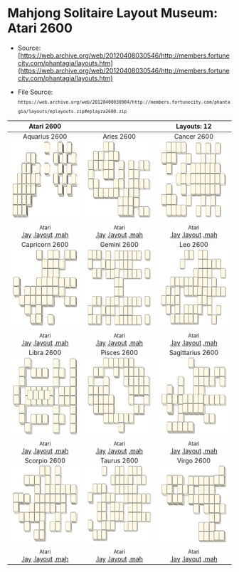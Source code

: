 # Mahjong Solitaire Layout Museum: Atari 2600
* Source: [https://web.archive.org/web/20120408030546/http://members.fortunecity.com/phantagia/layouts.htm](https://web.archive.org/web/20120408030546/http://members.fortunecity.com/phantagia/layouts.htm)

* File Source:  
<sub>```https://web.archive.org/web/20120408030904/http://members.fortunecity.com/phantagia/layouts/eplayouts.zip#eplayza2600.zip```</sub>


|Atari 2600||Layouts: 12|
|:--:|:--:|:--:|
|Aquarius 2600<br><img src="./aquarius_2600_2.svg" height="180" width="175"><br> <sub>Atari</sub> <br>[.lay](./aquarius_2600_2.lay)  [.layout](./aquarius_2600_2.layout)  [.mah](./aquarius_2600_2.mah) |Aries 2600<br><img src="./aries_2600_2.svg" height="180" width="175"><br> <sub>Atari</sub> <br>[.lay](./aries_2600_2.lay)  [.layout](./aries_2600_2.layout)  [.mah](./aries_2600_2.mah) |Cancer 2600<br><img src="./cancer_2600_2.svg" height="180" width="175"><br> <sub>Atari</sub> <br>[.lay](./cancer_2600_2.lay)  [.layout](./cancer_2600_2.layout)  [.mah](./cancer_2600_2.mah) |
|Capricorn 2600<br><img src="./capricorn_2600_2.svg" height="180" width="175"><br> <sub>Atari</sub> <br>[.lay](./capricorn_2600_2.lay)  [.layout](./capricorn_2600_2.layout)  [.mah](./capricorn_2600_2.mah) |Gemini 2600<br><img src="./gemini_2600_2.svg" height="180" width="175"><br> <sub>Atari</sub> <br>[.lay](./gemini_2600_2.lay)  [.layout](./gemini_2600_2.layout)  [.mah](./gemini_2600_2.mah) |Leo 2600<br><img src="./leo_2600_2.svg" height="180" width="175"><br> <sub>Atari</sub> <br>[.lay](./leo_2600_2.lay)  [.layout](./leo_2600_2.layout)  [.mah](./leo_2600_2.mah) |
|Libra 2600<br><img src="./libra_2600_2.svg" height="180" width="175"><br> <sub>Atari</sub> <br>[.lay](./libra_2600_2.lay)  [.layout](./libra_2600_2.layout)  [.mah](./libra_2600_2.mah) |Pisces 2600<br><img src="./pisces_2600_2.svg" height="180" width="175"><br> <sub>Atari</sub> <br>[.lay](./pisces_2600_2.lay)  [.layout](./pisces_2600_2.layout)  [.mah](./pisces_2600_2.mah) |Sagittarius 2600<br><img src="./sagittarius_2600_2.svg" height="180" width="175"><br> <sub>Atari</sub> <br>[.lay](./sagittarius_2600_2.lay)  [.layout](./sagittarius_2600_2.layout)  [.mah](./sagittarius_2600_2.mah) |
|Scorpio 2600<br><img src="./scorpio_2600_2.svg" height="180" width="175"><br> <sub>Atari</sub> <br>[.lay](./scorpio_2600_2.lay)  [.layout](./scorpio_2600_2.layout)  [.mah](./scorpio_2600_2.mah) |Taurus 2600<br><img src="./taurus_2600_2.svg" height="180" width="175"><br> <sub>Atari</sub> <br>[.lay](./taurus_2600_2.lay)  [.layout](./taurus_2600_2.layout)  [.mah](./taurus_2600_2.mah) |Virgo 2600<br><img src="./virgo_2600_2.svg" height="180" width="175"><br> <sub>Atari</sub> <br>[.lay](./virgo_2600_2.lay)  [.layout](./virgo_2600_2.layout)  [.mah](./virgo_2600_2.mah) |